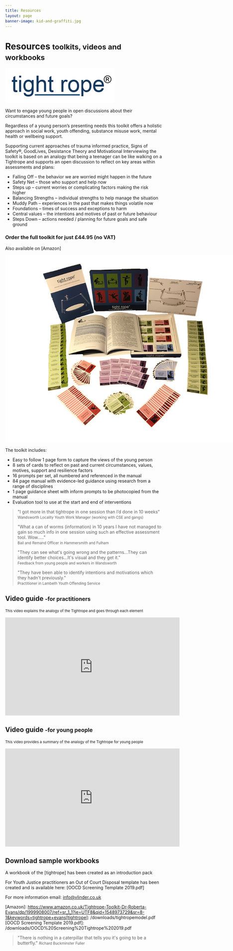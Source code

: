 ```yaml
---
title: Resources
layout: page
banner-image: kid-and-graffiti.jpg
---
```


# Resources <small>toolkits, videos and workbooks</small>

<img id="tightrope-toolkit" src="resources/images/tightrope logo.png" alt="registered logo" class="img-responsive" style="max-width:400px;">

Want to engage young people in open discussions about their circumstances and future goals?

Regardless of a young person’s presenting needs this toolkit offers a holistic approach in social work, youth offending, substance misuse work, mental health or wellbeing support.

Supporting current approaches of trauma informed practice, Signs of Safety®, GoodLives, Desistance Theory and Motivational Interviewing the toolkit is based on an analogy that being a teenager can be like walking on a Tightrope and supports an open discussion to reflect on key areas within assessments and plans:

-	Falling Off – the behavior we are worried might happen in the future
-	Safety Net – those who support and help now
-	Steps up  – current worries or complicating factors making the risk higher
-	Balancing Strengths – individual strengths to help manage the situation
-	Muddy Path – experiences in the past that makes things volatile now
-	Foundations – times of success and exceptions to harm
-	Central values – the intentions and motives of past or future behaviour
-	Steps Down – actions needed / planning for future goals and safe ground


### Order the full toolkit for just £44.95 (no VAT)

Also available on [Amazon]

<img src="resources/images/toolkit.jpg" alt="Tightrope toolkit" class="img-responsive" style="max-width:800px;">

The toolkit includes:
-	Easy to follow 1 page form to capture the views of the young person
-	8 sets of cards to reflect on past and current circumstances, values, motives, support and resilience factors 
-	16 prompts per set, all numbered and referenced in the manual
-	84 page manual with evidence-led guidance using research from a range of disciplines
-	1 page guidance sheet with inform prompts to be photocopied from the manual
-	Evaluation tool to use at the start and end of interventions

> "I got more in that tightrope in one session than I’d done in 10 weeks"  
> <small>Wandsworth Locality Youth Work Manager (working with CSE and gangs)</small>
>
> "What a can of worms (information) in 10 years I have not managed to gain so much info in one session using such an effective assessment tool. Wow….."  
> <small>Bail and Remand Officer in Hammersmith and Fulham</small>
>
> "They can see what's going wrong and the patterns...They can identify better choices...It's visual and they get it."  
> <small>Feedback from young people and workers in Wandsworth</small>
>
> "They have been able to identify intentions and motivations which they hadn't previously."  
> <small>Practitioner in Lambeth Youth Offending Service</small>


## Video guide <small> -for practitioners</small>

<small>This video explains the analogy of the Tightrope and goes through each element</small>
<iframe width="560" height="315" src="https://www.youtube.com/embed/GRhAgx1uSL4" frameborder="0" allow="accelerometer; autoplay; encrypted-media; gyroscope; picture-in-picture" allowfullscreen></iframe>

## Video guide <small> -for young people</small>

<small>This video provides a summary of the analogy of the Tightrope for young people</small>
<iframe width="560" height="315" src="https://www.youtube.com/embed/kQsYBatdOHU" frameborder="0" allow="accelerometer; autoplay; encrypted-media; gyroscope; picture-in-picture" allowfullscreen></iframe>


## Download sample workbooks

A workbook of the [tightrope] has been created as an introduction pack 

For Youth Justice practitioners an Out of Court Disposal template has been created and is available here: [OOCD Screening Template 2019.pdf]

For more information email: [info@vlinder.co.uk](mailto:info@vlinder.co.uk)

[Amazon]: https://www.amazon.co.uk/Tightrope-Toolkit-Dr-Roberta-Evans/dp/1999908007/ref=sr_1_1?ie=UTF8&qid=1548973729&sr=8-1&keywords=tightrope+evans[tightrope]: /downloads/tightropemodel.pdf
[OOCD Screening Template 2019.pdf]: /downloads/OOCD%20Screening%20Tightrope%202019.pdf

> "There is nothing in a caterpillar that tells you it's going to be a butterfly."
> <small>Richard Buckminster Fuller</small>
